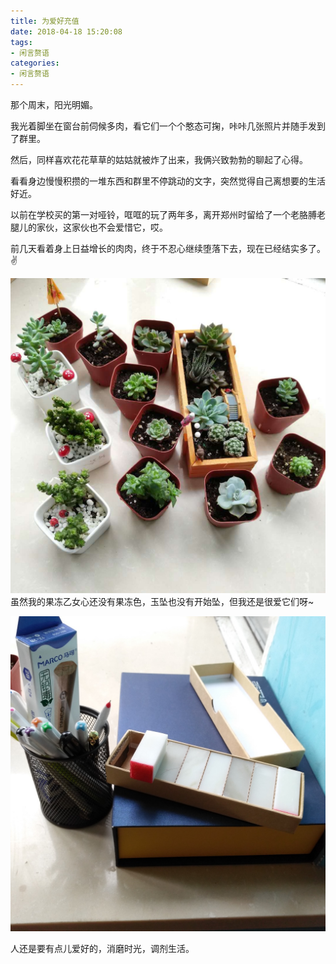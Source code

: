 ```yaml
---
title: 为爱好充值
date: 2018-04-18 15:20:08
tags:
- 闲言赘语
categories:
- 闲言赘语
---
```


那个周末，阳光明媚。

我光着脚坐在窗台前伺候多肉，看它们一个个憨态可掬，咔咔几张照片并随手发到了群里。

然后，同样喜欢花花草草的姑姑就被炸了出来，我俩兴致勃勃的聊起了心得。

<!--more-->

看看身边慢慢积攒的一堆东西和群里不停跳动的文字，突然觉得自己离想要的生活好近。

以前在学校买的第一对哑铃，哐哐的玩了两年多，离开郑州时留给了一个老胳膊老腿儿的家伙，这家伙也不会爱惜它，哎。

前几天看着身上日益增长的肉肉，终于不忍心继续堕落下去，现在已经结实多了。✌

![我的肉](/images/肉肉.jpg)
虽然我的果冻乙女心还没有果冻色，玉坠也没有开始坠，但我还是很爱它们呀~

![刻刀](/images/刻刀.jpg)

人还是要有点儿爱好的，消磨时光，调剂生活。
